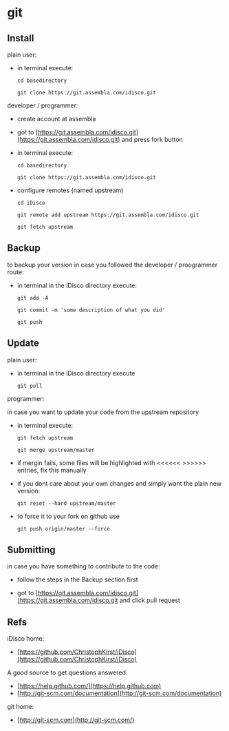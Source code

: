 git
===


Install
-------

plain user:

 * in terminal execute: 
 
    `cd basedirectory`
 
    `git clone https://git.assembla.com/idisco.git`


developer / programmer:

  * create account at assembla

  * got to [https://git.assembla.com/idisco.git](https://git.assembla.com/idisco.git) and press fork button 

  * in terminal execute:
	
	`cd basedirectory`

	`git clone https://git.assembla.com/idisco.git`
	
  * configure remotes (named upstream)
        
	`cd iDisco`

	`git remote add upstream https://git.assembla.com/idisco.git`

	`git fetch upstream`


Backup
------

to backup your version in case you followed the developer / proogrammer route:

  * in terminal in the iDisco directory execute:

      `git add -A`

      `git commit -m 'some description of what you did'`

      `git push`


Update
------    

plain user:

  * in terminal in the iDisco directory execute
     
      `git pull`


programmer: 

in case you want to update your code from the upstream repository

  * in terminal execute:
 
      `git fetch upstream`
      
      `git merge upstream/master`

  * if mergin fails, some files will be highlighted with <<<<<< >>>>>> entries, fix this manually

  * if you dont care about your own changes and simply want the plain new version:

      `git reset --hard upstream/master`

  * to force it to your fork on github use
       
	  `git push origin/master --force` 


Submitting
----------

in case you have something to contribute to the code:
 
  * follow the steps in the Backup section first

  * got to [https://git.assembla.com/idisco.git](https://git.assembla.com/idisco.git and click pull request 


Refs
----

iDisco home:

  * [https://github.com/ChristophKirst/iDisco](https://github.com/ChristophKirst/iDisco)

A good source to get questions answered: 

  * [https://help.github.com/](https://help.github.com)
  * [http://git-scm.com/documentation](http://git-scm.com/documentation)

git home:

  * [http://git-scm.com](http://git-scm.com/)

